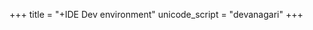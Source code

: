 +++
title = "+IDE Dev environment"
unicode_script = "devanagari"
+++

<div class="spreadsheet" src="android.toml" fullHeightWithRowsPerScreen=8> </div>  
